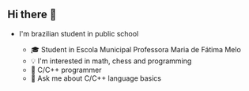 ## Hi there 👋


- I'm brazilian student in public school

    - 🎓 Student in Escola Municipal Professora Maria de Fátima Melo
    - 💡 I'm interested in math, chess and programming
    - 🌱 C/C++ programmer
    - 💬 Ask me about C/C++ language basics
